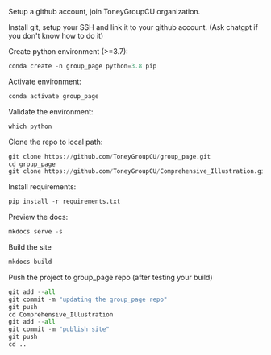 Setup a github account, join ToneyGroupCU organization.

Install git, setup your SSH and link it to your github account. (Ask chatgpt if you don't know how to do it)

Create python environment (>=3.7):

```python
conda create -n group_page python=3.8 pip
```

Activate environment:

```python
conda activate group_page
```

Validate the environment:

```python
which python
```

Clone the repo to local path:

```python
git clone https://github.com/ToneyGroupCU/group_page.git
cd group_page
git clone https://github.com/ToneyGroupCU/Comprehensive_Illustration.git
```

Install requirements:

```python
pip install -r requirements.txt
```

Preview the docs:

```python
mkdocs serve -s
```


Build the site

```python
mkdocs build
```

Push the project to group_page repo (after testing your build)
```python
git add --all
git commit -m "updating the group_page repo"
git push
cd Comprehensive_Illustration
git add --all
git commit -m "publish site"
git push
cd ..
```